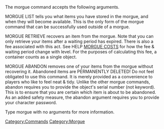 The morgue command accepts the following arguments.

MORGUE LIST tells you what items you have stored in the morgue, and when
they will become available. This is the only form of the morgue command
that can be successfully used outside of a morgue.

MORGUE RETRIEVE recovers an item from the morgue. Note that you can only
retrieve your items after a waiting period has expired. There is also a
fee associated with this act. See HELP [MORGUE
COSTS](Morgue_Costs "wikilink") for how the fee & waiting period change
with level. For the purposes of calculating this fee, a container counts
as a single object.

MORGUE ABANDON removes one of your items from the morgue without
recovering it. Abandoned items are PERMANENTLY DELETED! Do not feel
obligated to use this command. It is merely provided as a convenience to
players who like to feel neat & tidy. Unlike the other morgue commands,
abandon requires you to provide the object's serial number (not
keyword). This is to ensure that you are certain which item is about to
be abandoned. As an added safety measure, the abandon argument requires
you to provide your character password.

Type morgue with no arguments for more information.

[Category:Commands](Category:Commands "wikilink")
[Category:Morgue](Category:Morgue "wikilink")
